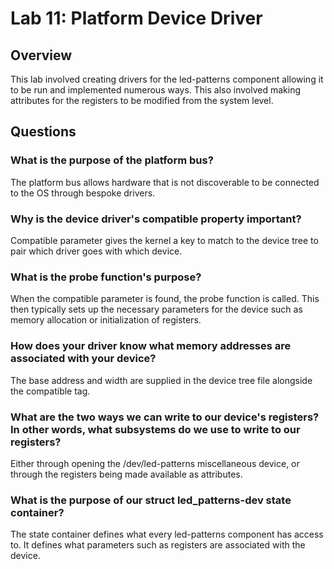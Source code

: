 # Lab 11: Platform Device Driver

## Overview

This lab involved creating drivers for the led-patterns component allowing it to be run and implemented numerous ways. This also involved making attributes for the registers to be modified from the system level.

## Questions


### What is the purpose of the platform bus?

The platform bus allows hardware that is not discoverable to be connected to the OS through bespoke drivers.

### Why is the device driver's compatible property important?

Compatible parameter gives the kernel a key to match to the device tree to pair which driver goes with which device. 

### What is the probe function's purpose?

When the compatible parameter is found, the probe function is called. This then typically sets up the necessary parameters for the device such as memory allocation or initialization of registers.

### How does your driver know what memory addresses are associated with your device?

The base address and width are supplied in the device tree file alongside the compatible tag. 

### What are the two ways we can write to our device's registers? In other words, what subsystems do we use to write to our registers?

Either through opening the /dev/led-patterns miscellaneous device, or through the registers being made available as attributes.

### What is the purpose of our struct led_patterns-dev state container?

The state container defines what every led-patterns component has access to. It defines what parameters such as registers are associated with the device.